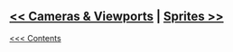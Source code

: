 ## [<< Cameras & Viewports](CamerasViewports.md)	|	[Sprites >>](../Graphics/Sprites.md)

[<<< Contents](../Contents.md)
